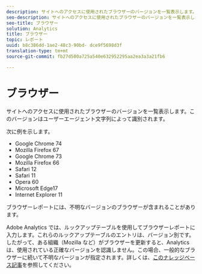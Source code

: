 ```yaml
---
description: サイトへのアクセスに使用されたブラウザーのバージョンを一覧表示します。このバージョンはユーザーエージェント文字列によって識別されます。
seo-description: サイトへのアクセスに使用されたブラウザーのバージョンを一覧表示します。このバージョンはユーザーエージェント文字列によって識別されます。
seo-title: ブラウザー
solution: Analytics
title: ブラウザー
topic: レポート
uuid: b8c386dd-1ae2-48c3-90bd- dce9f5698d3f
translation-type: tm+mt
source-git-commit: fb27d500a725a540e632952295aa2ea3a3a21fb6

---
```



# ブラウザー

サイトへのアクセスに使用されたブラウザーのバージョンを一覧表示します。このバージョンはユーザーエージェント文字列によって識別されます。

次に例を示します。

* Google Chrome 74
* Mozilla Firefox 67
* Google Chrome 73
* Mozilla Firefox 66
* Safari 12
* Safari 11
* Opera 60
* Microsoft Edge17
* Internet Explorer 11

ブラウザーレポートには、不明なバージョンのブラウザーが含まれることがあります。

Adobe Analytics では、ルックアップテーブルを使用してブラウザーレポートに入力します。これらのルックアップテーブルのエントリは、バージョン別です。したがって、ある組織（Mozilla など）がブラウザーを更新すると、Analytics は、使用されている正確なバージョンを認識しません。この場合、一般的なブラウザーに続いて不明なバージョンが指定されます。詳しくは、[このナレッジベース記事](https://helpx.adobe.com/analytics/kb/browser-unknown-version.html)を参照してください。


